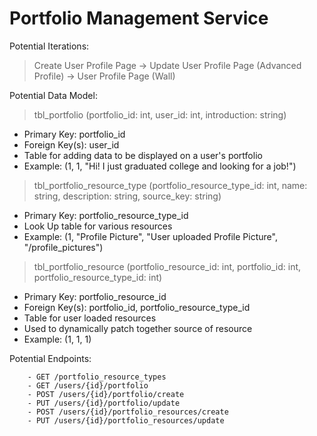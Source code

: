 # Portfolio Management Service

Potential Iterations:
>Create User Profile Page -> Update User Profile Page (Advanced Profile) -> User Profile Page (Wall)

Potential Data Model:
>tbl_portfolio (portfolio_id: int, user_id: int, introduction: string)
- Primary Key: portfolio_id
- Foreign Key(s): user_id
- Table for adding data to be displayed on a user's portfolio
- Example: (1, 1, "Hi! I just graduated college and looking for a job!")

>tbl_portfolio_resource_type (portfolio_resource_type_id: int, name: string, description: string, source_key: string)
- Primary Key: portfolio_resource_type_id
- Look Up table for various resources
- Example: (1, "Profile Picture", "User uploaded Profile Picture", "/profile_pictures")
		
>tbl_portfolio_resource (portfolio_resource_id: int, portfolio_id: int, portfolio_resource_type_id: int)
- Primary Key: portfolio_resource_id
- Foreign Key(s): portfolio_id, portfolio_resource_type_id
- Table for user loaded resources
- Used to dynamically patch together source of resource
- Example: (1, 1, 1)

Potential Endpoints:

		- GET /portfolio_resource_types
		- GET /users/{id}/portfolio
		- POST /users/{id}/portfolio/create
		- PUT /users/{id}/portfolio/update
		- POST /users/{id}/portfolio_resources/create
		- PUT /users/{id}/portfolio_resources/update
